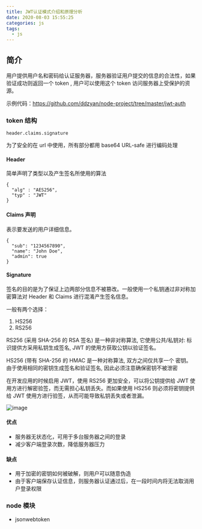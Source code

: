 ```yaml
---
title: JWT认证模式介绍和原理分析
date: 2020-08-03 15:55:25
categories: js
tags:
  - js
---
```


## 简介

用户提供用户名和密码给认证服务器，服务器验证用户提交的信息的合法性，如果验证成功则返回一个 token , 用户可以使用这个 token 访问服务器上受保护的资源。

示例代码：https://github.com/ddzyan/node-project/tree/master/jwt-auth

### token 结构

```
header.claims.signature
```

为了安全的在 url 中使用，所有部分都用 base64 URL-safe 进行编码处理

#### Header

简单声明了类型以及产生签名所使用的算法

```
{
  "alg" : "AES256",
  "typ" : "JWT"
}
```

<!--more-->

#### Claims 声明

表示要发送的用户详细信息。

```
{
  "sub": "1234567890",
  "name": "John Doe",
  "admin": true
}
```

#### Signature

签名的目的是为了保证上边两部分信息不被篡改。一般使用一个私钥通过非对称加密算法对 Header 和 Claims 进行混淆产生签名信息。

一般有两个选择：

1. HS256
2. RS256

RS256 (采用 SHA-256 的 RSA 签名) 是一种非对称算法, 它使用公共/私钥对: 标识提供方采用私钥生成签名, JWT 的使用方获取公钥以验证签名。

HS256 (带有 SHA-256 的 HMAC 是一种对称算法, 双方之间仅共享一个 密钥。由于使用相同的密钥生成签名和验证签名, 因此必须注意确保密钥不被泄密

在开发应用的时候启用 JWT，使用 RS256 更加安全，可以将公钥提供给 JWT 使用方进行解密验签，而无需担心私钥丢失。而如果使用 HS256 则必须将密钥提供给 JWT 使用方进行验签，从而可能导致私钥丢失或者泄漏。

![image](https://raw.githubusercontent.com/lin-xin/blog/master/jwt-demo/public/jwt.png)

#### 优点

- 服务器无状态化，可用于多台服务器之间的登录
- 减少客户端登录次数，降低服务器压力

#### 缺点

- 用于加密的密钥如何被破解，则用户可以随意伪造
- 由于客户端保存认证信息，则服务器认证通过后，在一段时间内将无法取消用户登录权限

### node 模块

- jsonwebtoken
